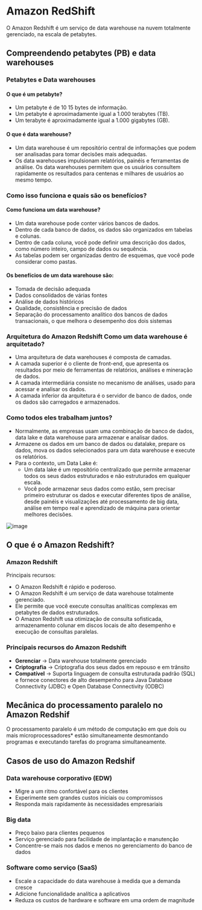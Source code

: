 # Amazon RedShift
O Amazon Redshift é um serviço de data warehouse na nuvem totalmente gerenciado, na escala de petabytes.

## Compreendendo petabytes (PB) e data warehouses
### Petabytes e Data warehouses
#### O que é um petabyte?
- Um petabyte é de 10 15 bytes de informação.
- Um petabyte é aproximadamente igual a 1.000 terabytes (TB).
- Um terabyte é aproximadamente igual a 1.000 gigabytes (GB).

#### O que é data warehouse?
- Um data warehouse é um repositório central de informações que podem ser analisadas para tomar decisões mais adequadas.
- Os data warehouses impulsionam relatórios, painéis e ferramentas de análise. Os data warehouses permitem que os usuários consultem rapidamente os resultados para centenas e milhares de usuários ao mesmo tempo.


### Como isso funciona e quais são os benefícios? 
#### Como funciona um data warehouse?
- Um data warehouse pode conter vários bancos de dados.
- Dentro de cada banco de dados, os dados são organizados em tabelas e colunas.
- Dentro de cada coluna, você pode definir uma descrição dos dados, como número inteiro, campo de dados ou sequência.
- As tabelas podem ser organizadas dentro de esquemas, que você pode considerar como pastas.

#### Os benefícios de um data warehouse são:
- Tomada de decisão adequada
- Dados consolidados de várias fontes
- Análise de dados históricos
- Qualidade, consistência e precisão de dados
- Separação do processamento analítico dos bancos de dados transacionais, o que melhora o desempenho dos dois sistemas


### Arquitetura do Amazon Redshift Como um data warehouse é arquitetado?
- Uma arquitetura de data warehouses é composta de camadas.
- A camada superior é o cliente de front-end, que apresenta os resultados por meio de ferramentas de relatórios, análises e mineração de dados.
- A camada intermediária consiste no mecanismo de análises, usado para acessar e analisar os dados.
- A camada inferior da arquitetura é o servidor de banco de dados, onde os dados são carregados e armazenados.

### Como todos eles trabalham juntos?
- Normalmente, as empresas usam uma combinação de banco de dados, data lake e data warehouse para armazenar e analisar dados.
- Armazene os dados em um banco de dados ou datalake, prepare os dados, mova os dados selecionados para um data warehouse e execute os relatórios.
- Para o contexto, um Data Lake é:
  - Um data lake é um repositório centralizado que permite armazenar todos os seus dados estruturados e não estruturados em qualquer escala.
  - Você pode armazenar seus dados como estão, sem precisar primeiro estruturar os dados e executar diferentes tipos de análise, desde painéis e visualizações até processamento de big data, análise em tempo real e aprendizado de máquina para orientar melhores decisões.

![image](https://github.com/luane-loureiro/EscolaDaNuvem-AWS/assets/100947092/42b26d57-7985-479e-a4c4-d1efd6bff02b)


## O que é o Amazon Redshift?
### Amazon Redshift
Principais recursos:
- O Amazon Redshift é rápido e poderoso.
- O Amazon Redshift é um serviço de data warehouse totalmente gerenciado.
- Ele permite que você execute consultas analíticas complexas em petabytes de dados estruturados.
- O Amazon Redshift usa otimização de consulta sofisticada, armazenamento colunar em discos locais de alto desempenho e execução de consultas paralelas.

### Principais recursos do Amazon Redshift
- **Gerenciar** -> Data warehouse totalmente gerenciado
- **Criptografia** -> Criptografia dos seus dados em repouso e em trânsito
- **Compatível** -> Suporta linguagem de consulta estruturada padrão (SQL) e fornece conectores de alto desempenho para Java Database Connectivity (JDBC) e Open Database Connectivity (ODBC)


## Mecânica do processamento paralelo no Amazon Redshif
O processamento paralelo é um método de computação em que dois ou mais microprocessadores* estão simultaneamente desmontando programas e executando tarefas do programa simultaneamente.

## Casos de uso do Amazon Redshif
### Data warehouse corporativo (EDW)
- Migre a um ritmo confortável para os clientes
- Experimente sem grandes custos iniciais ou compromissos
- Responda mais rapidamente às necessidades empresariais

### Big data 
- Preço baixo para clientes pequenos
- Serviço gerenciado para facilidade de implantação e manutenção
- Concentre-se mais nos dados e menos no gerenciamento do banco de dados

### Software como serviço (SaaS) 
- Escale a capacidade do data warehouse à medida que a demanda cresce
- Adicione funcionalidade analítica a aplicativos
- Reduza os custos de hardware e software em uma ordem de magnitude



